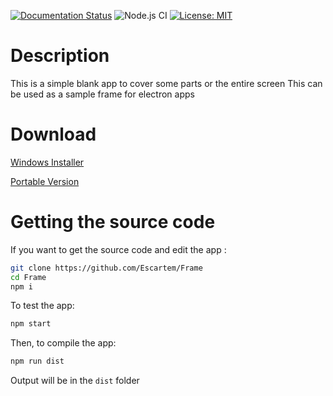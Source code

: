 [![Documentation Status](https://readthedocs.org/projects/frame/badge/?version=latest)](https://frame.readthedocs.io/en/latest/?badge=latest)
![Node.js CI](https://github.com/Escartem/Frame/workflows/Node.js%20CI/badge.svg)
[![License: MIT](https://img.shields.io/badge/License-MIT-yellow.svg)](https://opensource.org/licenses/MIT)

# Description
 This is a simple blank app to cover some parts or the entire screen
 This can be used as a sample frame for electron apps

# Download
 [Windows Installer](https://github.com/Escartem/Frame/releases/latest/download/frame-Setup-2.2.1.exe)
 
 [Portable Version](https://github.com/Escartem/Frame/releases/latest/download/frame-2.2.1-win-unpacked.rar)

# Getting the source code
 If you want to get the source code and edit the app :

 ```bash
 git clone https://github.com/Escartem/Frame
 cd Frame
 npm i
 ```

 To test the app:

 ```bash
 npm start
 ```

 Then, to compile the app:

 ```bash
 npm run dist
 ```

 Output will be in the `dist` folder
